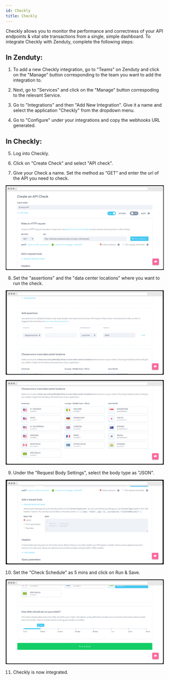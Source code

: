 ```yaml
---
id: Checkly
title: Checkly
---
```


Checkly allows you to monitor the performance and correctness of your API endpoints & vital site transactions from a single, simple dashboard. To integrate Checkly with Zenduty, complete the following steps:

## In Zenduty:

1. To add a new Checkly integration, go to "Teams" on Zenduty and click on the "Manage" button corresponding to the team you want to add the integration to.

2. Next, go to "Services" and click on the "Manage" button correspoding to the relevant Service.

3. Go to "Integrations" and then "Add New Integration". Give it a name and select the application "Checkly" from the dropdown menu.

4. Go to "Configure" under your integrations and copy the webhooks URL generated.

## In Checkly:

5. Log into Checkly.

6. Click on "Create Check" and select "API check".

7. Give your Check a name. Set the method as “GET” and enter the url of the API you need to check.

![](/img/Integrations/Checkly/1.png)

8. Set the "assertions" and the "data center locations" where you want to run the check.

![](/img/Integrations/Checkly/2.png)

![](/img/Integrations/Checkly/3.png)

9. Under the "Request Body Settings", select the body type as "JSON".

![](/img/Integrations/Checkly/4.png)

10. Set the "Check Schedule" as 5 mins and click on Run & Save.

![](/img/Integrations/Checkly/5.png)

11. Checkly is now integrated.